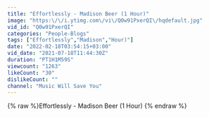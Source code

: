 ```yaml
---
title: "Effortlessly - Madison Beer (1 Hour)"
image: "https:\/\/i.ytimg.com\/vi\/Q0w91PxerQI\/hqdefault.jpg"
vid_id: "Q0w91PxerQI"
categories: "People-Blogs"
tags: ["Effortlessly","Madison","Hour)"]
date: "2022-02-18T03:54:15+03:00"
vid_date: "2021-07-18T11:44:30Z"
duration: "PT1H1M59S"
viewcount: "1263"
likeCount: "30"
dislikeCount: ""
channel: "Music Will Save You"
---
```

{% raw %}Effortlessly - Madison Beer (1 Hour) {% endraw %}
